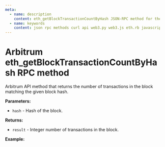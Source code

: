 ```yaml
---
meta:
  - name: description
    content: eth_getBlockTransactionCountByHash JSON-RPC method for the Arbitrum API available with examples in web3.js, web3.py, eth.rb, and cURL.
  - name: keywords
    content: json rpc methods curl api web3.py web3.js eth.rb javascript python ruby Arbitrum 
---
```


# Arbitrum eth_getBlockTransactionCountByHash RPC method

Arbitrum API method that returns the number of transactions in the block matching the given block hash.  

**Parameters:**  

* `hash` - Hash of the block.

**Returns:** 

* `result` - Integer number of transactions in the block.

**Example:**

<CodeSwitcher :languages="{js:'web3.js', py:'web3.py', rb:'eth.rb', cr:'cURL'}">
<template v-slot:js>

``` js
const Web3 = require("web3");
const node_url = "CHAINSTACK_NODE_URL";
const web3 = new Web3(node_url);
web3.eth.getBlockTransactionCount("0x5b8ce2a62d7d5deeef14d37fbae5a6ed452b8d8364dd1cd34d25490f2ffce56e", (err, block) => {
  console.log(block)
})
```

</template>
<template v-slot:py>

``` py
from web3 import Web3  
node_url = "CHAINSTACK_NODE_URL" 
web3 = Web3(Web3.HTTPProvider(node_url)) 
print(web3.eth.get_block_transaction_count("0x5b8ce2a62d7d5deeef14d37fbae5a6ed452b8d8364dd1cd34d25490f2ffce56e"))
```

</template>
<template v-slot:rb>

``` rb
require "eth"
client = Eth::Client.create "CHAINSTACK_NODE_URL"
response = client.eth_get_block_transaction_count_by_hash("0x5b8ce2a62d7d5deeef14d37fbae5a6ed452b8d8364dd1cd34d25490f2ffce56e")
puts response["result"].to_i(16)
```

</template>
<template v-slot:cr>

``` sh
curl -X POST "CHAINSTACK_NODE_URL" \
  -H "Content-Type: application/json" \
  --data '{"method":"eth_getBlockTransactionCountByHash","params":["0x5b8ce2a62d7d5deeef14d37fbae5a6ed452b8d8364dd1cd34d25490f2ffce56e"],"id":1,"jsonrpc":"2.0"}'
```

</template>
</CodeSwitcher>